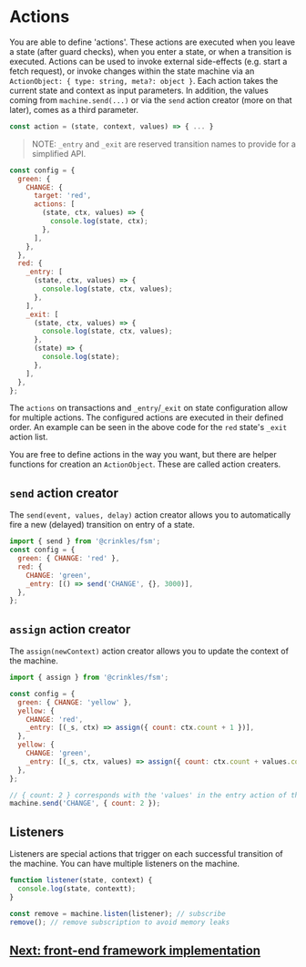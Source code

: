# Actions

You are able to define 'actions'. These actions are executed when you leave a state (after guard checks), when you enter a state, or when a transition is executed. Actions can be used to invoke external side-effects (e.g. start a fetch request), or invoke changes within the state machine via an `ActionObject: { type: string, meta?: object }`. Each action takes the current state and context as input parameters. In addition, the values coming from `machine.send(...)` or via the `send` action creator (more on that later), comes as a third parameter.

```js
const action = (state, context, values) => { ... }
```

> NOTE: `_entry` and `_exit` are reserved transition names to provide for a simplified API.

```js
const config = {
  green: {
    CHANGE: {
      target: 'red',
      actions: [
        (state, ctx, values) => {
          console.log(state, ctx);
        },
      ],
    },
  },
  red: {
    _entry: [
      (state, ctx, values) => {
        console.log(state, ctx, values);
      },
    ],
    _exit: [
      (state, ctx, values) => {
        console.log(state, ctx, values);
      },
      (state) => {
        console.log(state);
      },
    ],
  },
};
```

The `actions` on transactions and `_entry`/`_exit` on state configuration allow for multiple actions. The configured actions are executed in their defined order. An example can be seen in the above code for the `red` state's `_exit` action list.

You are free to define actions in the way you want, but there are helper functions for creation an `ActionObject`. These are called action creaters.

## `send` action creator

The `send(event, values, delay)` action creator allows you to automatically fire a new (delayed) transition on entry of a state.

```js
import { send } from '@crinkles/fsm';
const config = {
  green: { CHANGE: 'red' },
  red: {
    CHANGE: 'green',
    _entry: [() => send('CHANGE', {}, 3000)],
  },
};
```

## `assign` action creator

The `assign(newContext)` action creator allows you to update the context of the machine.

```js
import { assign } from '@crinkles/fsm';

const config = {
  green: { CHANGE: 'yellow' },
  yellow: {
    CHANGE: 'red',
    _entry: [(_s, ctx) => assign({ count: ctx.count + 1 })],
  },
  yellow: {
    CHANGE: 'green',
    _entry: [(_s, ctx, values) => assign({ count: ctx.count + values.count })],
  },
};

// { count: 2 } corresponds with the 'values' in the entry action of the red state
machine.send('CHANGE', { count: 2 });
```

## Listeners

Listeners are special actions that trigger on each successful transition of the machine. You can have multiple listeners on the machine.

```js
function listener(state, context) {
  console.log(state, contextt);
}

const remove = machine.listen(listener); // subscribe
remove(); // remove subscription to avoid memory leaks
```

## [Next: front-end framework implementation](./front-end-frameworks.md)
